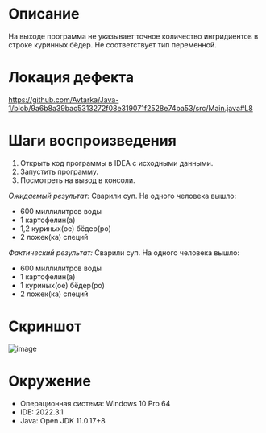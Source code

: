 # Описание
На выходе программа не указывает точное количество ингридиентов в строке куринных бёдер. Не соответствует тип переменной. 

# Локация дефекта
https://github.com/Avtarka/Java-1/blob/9a6b8a39bac5313272f08e319071f2528e74ba53/src/Main.java#L8

# Шаги воспроизведения
1. Открыть код программы в IDEA с исходными данными.
2. Запустить программу.
3. Посмотреть на вывод в консоли.

_Ожидаемый результат:_ 
Сварили суп. На одного человека вышло:
* 600 миллилитров воды
* 1 картофелин(а)
* 1,2 куриных(ое) бёдер(ро)
* 2 ложек(ка) специй


_Фактический результат:_ 
Сварили суп. На одного человека вышло:
* 600 миллилитров воды
* 1 картофелин(а)
* 1 куриных(ое) бёдер(ро)
* 2 ложек(ка) специй

# Скриншот
![image](https://user-images.githubusercontent.com/116594728/213020430-e23703ad-d0a1-4ad2-affd-7125682b98e0.png)

# Окружение
* Операционная система: Windows 10 Pro 64
* IDE: 2022.3.1
* Java: Open JDK 11.0.17+8

